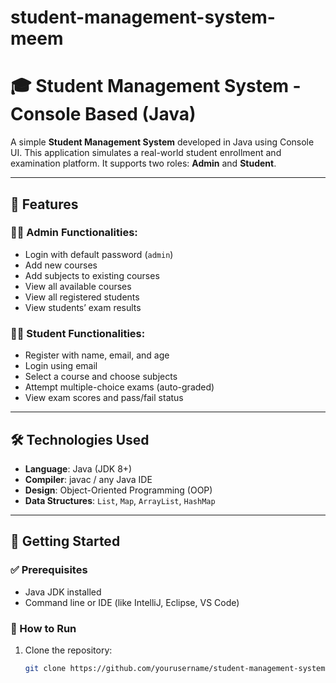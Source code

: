 # student-management-system-meem
# 🎓 Student Management System - Console Based (Java)

A simple **Student Management System** developed in Java using Console UI. This application simulates a real-world student enrollment and examination platform. It supports two roles: **Admin** and **Student**.

---

## 📌 Features

### 👨‍💼 Admin Functionalities:
- Login with default password (`admin`)
- Add new courses
- Add subjects to existing courses
- View all available courses
- View all registered students
- View students’ exam results

### 👨‍🎓 Student Functionalities:
- Register with name, email, and age
- Login using email
- Select a course and choose subjects
- Attempt multiple-choice exams (auto-graded)
- View exam scores and pass/fail status

---

## 🛠️ Technologies Used

- **Language**: Java (JDK 8+)
- **Compiler**: javac / any Java IDE
- **Design**: Object-Oriented Programming (OOP)
- **Data Structures**: `List`, `Map`, `ArrayList`, `HashMap`

---

## 🏁 Getting Started

### ✅ Prerequisites
- Java JDK installed
- Command line or IDE (like IntelliJ, Eclipse, VS Code)

### 🔧 How to Run

1. Clone the repository:
   ```bash
   git clone https://github.com/yourusername/student-management-system-java.git
